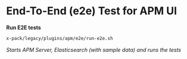# End-To-End (e2e) Test for APM UI

**Run E2E tests**

```sh
x-pack/legacy/plugins/apm/e2e/run-e2e.sh
```

_Starts APM Server, Elasticsearch (with sample data) and runs the tests_
